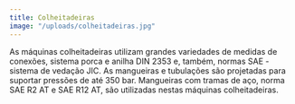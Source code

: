 ```yaml
---
title: Colheitadeiras
image: "/uploads/colheitadeiras.jpg"
---
```


As máquinas colheitadeiras utilizam grandes variedades de medidas de conexões, sistema porca e anilha DIN 2353 e, também, normas SAE - sistema de vedação JIC. As mangueiras e tubulações são projetadas para suportar pressões de até 350 bar. Mangueiras com tramas de aço, norma SAE R2 AT e SAE R12 AT, são utilizadas nestas máquinas colheitadeiras.
